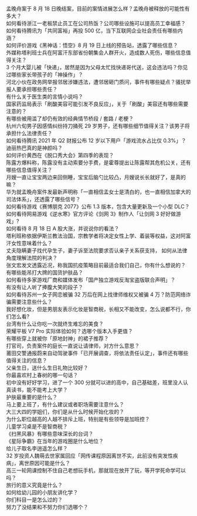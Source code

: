 孟晚舟案于 8 月 18 日晚结案，目前的案情进展怎么样？孟晚舟被释放的可能性有多大？  
如何看待浙江一老板禁止员工在公司热饭？公司哪些设施可以提高员工幸福感？  
如何看待腾讯为「共同富裕」再投 500 亿，当下互联网企业社会责任有哪些内涵？  
如何评价游戏《黑神话：悟空》8 月 19 日上线的预告站，透露了哪些信息？  
外媒称塔利班士兵在阿富汗东部省份朝集会人群开火，造成数人死伤，哪些信息值得关注？  
3 个月大婴儿被「快递」，居然是因为父母太忙找快递哥代送，这会违法吗？你见过哪些家长带孩子的「神操作」？  
河北小伙在政务网举报邻居涉嫌违法，遭邻居砸门质问，事件有哪些疑点？骚扰举报人要承担哪些责任？  
有什么关于医生类的言情小说吗？  
国家药监局表示「刷酸美容可能引发不良反应」，关于「刷酸」美容还有哪些需要注意的？  
有哪些被用滥了却仍有效的经典情节桥段 / 套路 / 老梗？  
杭州六旬男子因感情纠纷持刀捅死 29 岁男子，还有哪些细节值得关注？该男子将承担什么法律责任？  
如何看待腾讯 2021 年 Q2 财报公布 12 岁以下用户「游戏流水占比仅 0.3%」？  
迪丽热巴真的是神颜吗？  
如何评价黄西在《脱口秀大会》第四季的表现？  
陈露方爆料称，陈露没有主动索要分手费，是霍尊提出让陈露帮其危机公关，还有哪些信息值得关注？  
月嫂一直让宝宝两边来回侧睡，宝宝后脑勺比较凸，月嫂说长长就好了，是真的嘛？  
华为就孟晚舟案件发最新声明称「一直相信孟女士是清白的，也一直相信加拿大的司法体系」，还透露了哪些信号？  
如何看待游戏《赛博朋克 2077》公布 1.3 版本，包含大量更新及一个小型 DLC？  
如何看待网易游戏《逆水寒》官方评论《剑网 3》制作人「让剑网 3 好好做游戏」?  
如何看待 8 月 18 日 A 股大涨，并说说你的看法？  
塔利班称依据伊斯兰教法治国，宗教学者将决定女性上学、着装等权益，这对阿富汗女性意味着什么？  
丈夫隐瞒妻子找代孕生子，妻子诉至法院要求否认亲子关系获支持， 如何从法律角度理解法院的判决？  
张文宏发文透露近况，称我国抗疫策略目前最适合我们自己，你有什么想说的？  
有哪些能吊打大牌的国货护肤品？  
如何看待多家游戏厂商和媒体发布「国产独立游戏反淘宝盗版联合声明」？  
有没有让人听了捧腹大笑的段子？  
如何看待苏州一女子网恋被骗 32 万后在网上找律师维权又被骗 4 万？防范网络诈骗需要注意些什么？  
我好想化妆，但是男朋友表示化妆是智商税，长相又不能改变，怎么说都不行，你们怎么看?  
台湾有什么让你吃一次就终生难忘的美食？  
荣耀平板 V7 Pro 实际体验如何？选哪个版本入手更值？  
有哪些穿上就被你「原地封神」的裙子推荐？  
打官司，负责案件的庭长一直说让请律师，对方什么意思？  
莆田交警通报蔚来自动驾驶事件「已开展调查，将依法责任认定」，事件还有哪些值得关注的信息？  
父亲生日，送什么生日礼物比较好？  
你最喜欢村上春树的哪一句话？  
初中没有好好学习，进了一个 300 分就可以进的高中，自己基础差，班里没人认真读书，能不能考上大学？  
护肤最重要的是什么？  
马上要上班了，有什么建议或者职场需要注意什么？  
大三大四的学姐们，你们是从什么时候开始化妆的？  
为什么职位越高的人越不排斥上班，特别是有些领导是加班控？  
儿童学习桌是不是智商税？  
《扫黑风暴》有哪些意味深长的台词？  
《星际争霸》在当年的游戏圈是什么地位？  
给儿子取名李逍遥怎么样？  
32 岁投资人魏萌去世家属回应「网传课程原因离世不实，此前没有突发性疾病」，离世原因可能是什么？  
高三一轮网课控制不住自己老想玩手机，那就现在放开了玩，等开学死命学可以吗？  
旅行的意义究竟是什么？  
如何给幼儿园的小朋友讲化学？  
你们科目一是怎么过的？  
努力了没结果和不努力你们选哪个？  
